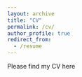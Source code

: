 ```yaml
---
layout: archive
title: "CV"
permalink: /cv/
author_profile: true
redirect_from:
  - /resume
---
```


Please find my CV here